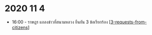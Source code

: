 # 2020 11 4

- 16:00 - ราษฎร แถลงข่าวที่สนามหลวง ยืนยัน 3 ข้อเรียกร้อง [[3-requests-from-citizens]]

[//begin]: # "Autogenerated link references for markdown compatibility"
[3-requests-from-citizens]: 3-requests-from-citizens "ข้อเรียกร้อง 3 ข้อจากราษฎร"
[//end]: # "Autogenerated link references"